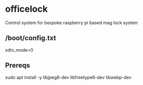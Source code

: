 # officelock
Control system for bespoke raspberry pi based mag lock system

## /boot/config.txt
sdtv_mode=0

## Prereqs
sudo apt install -y libjpeg8-dev libfreetype6-dev libwebp-dev
